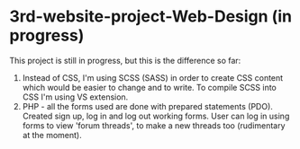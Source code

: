 # 3rd-website-project-Web-Design (in progress)

This project is still in progress, but this is the difference so far:
1) Instead of CSS, I'm using SCSS (SASS) in order to create CSS content which would be easier to change and to write. To compile SCSS into CSS I'm using VS extension.
2) PHP - all the forms used are done with prepared statements (PDO). Created sign up, log in and log out working forms. User can log in using forms to view 'forum threads', to make a new threads too (rudimentary at the moment).
